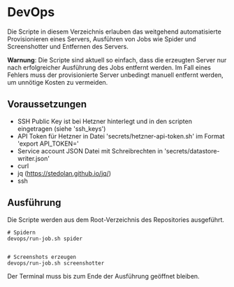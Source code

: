 # DevOps

Die Scripte in diesem Verzeichnis erlauben das weitgehend automatisierte
Provisionieren eines Servers, Ausführen von Jobs wie Spider und Screenshotter
und Entfernen des Servers.

**Warnung**: Die Scripte sind aktuell so einfach, dass die erzeugten Server nur nach erfolgreicher
Ausführung des Jobs entfernt werden. Im Fall eines Fehlers muss der provisionierte
Server unbedingt manuell entfernt werden, um unnötige Kosten zu vermeiden.

## Voraussetzungen

- SSH Public Key ist bei Hetzner hinterlegt und in den scripten eingetragen (siehe 'ssh_keys')
- API Token für Hetzner in Datei 'secrets/hetzner-api-token.sh' im Format 'export API_TOKEN=<token>'
- Service account JSON Datei mit Schreibrechten in 'secrets/datastore-writer.json'
- curl
- jq (https://stedolan.github.io/jq/)
- ssh

## Ausführung

Die Scripte werden aus dem Root-Verzeichnis des Repositories ausgeführt.

```
# Spidern
devops/run-job.sh spider


# Screenshots erzeugen
devops/run-job.sh screenshotter
```

Der Terminal muss bis zum Ende der Ausführung geöffnet bleiben.
